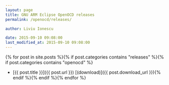 ```yaml
---
layout: page
title: GNU ARM Eclipse OpenOCD releases
permalink: /openocd/releases/

author: Liviu Ionescu

date: 2015-09-10 09:08:00
last_modified_at: 2015-09-10 09:08:00
---
```


{% for post in site.posts %}{% if post.categories contains "releases" %}{% if post.categories contains "openocd" %}
* [{{ post.title }}]({{ post.url }}) [(download)]({{ post.download_url }}){% endif %}{% endif %}{% endfor %}

